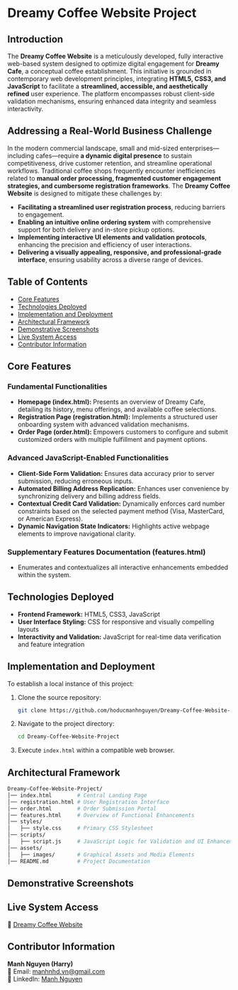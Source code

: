 # Dreamy Coffee Website Project

## Introduction

The **Dreamy Coffee Website** is a meticulously developed, fully interactive web-based system designed to optimize digital engagement for **Dreamy Cafe**, a conceptual coffee establishment. This initiative is grounded in contemporary web development principles, integrating **HTML5, CSS3, and JavaScript** to facilitate a **streamlined, accessible, and aesthetically refined** user experience. The platform encompasses robust client-side validation mechanisms, ensuring enhanced data integrity and seamless interactivity.

## Addressing a Real-World Business Challenge

In the modern commercial landscape, small and mid-sized enterprises—including cafes—require **a dynamic digital presence** to sustain competitiveness, drive customer retention, and streamline operational workflows. Traditional coffee shops frequently encounter inefficiencies related to **manual order processing, fragmented customer engagement strategies, and cumbersome registration frameworks**. The **Dreamy Coffee Website** is designed to mitigate these challenges by:

- **Facilitating a streamlined user registration process**, reducing barriers to engagement.
- **Enabling an intuitive online ordering system** with comprehensive support for both delivery and in-store pickup options.
- **Implementing interactive UI elements and validation protocols**, enhancing the precision and efficiency of user interactions.
- **Delivering a visually appealing, responsive, and professional-grade interface**, ensuring usability across a diverse range of devices.

## Table of Contents

- [Core Features](#core-features)
- [Technologies Deployed](#technologies-deployed)
- [Implementation and Deployment](#implementation-and-deployment)
- [Architectural Framework](#architectural-framework)
- [Demonstrative Screenshots](#demonstrative-screenshots)
- [Live System Access](#live-system-access)
- [Contributor Information](#contributor-information)

## Core Features

### **Fundamental Functionalities**

- **Homepage (index.html):** Presents an overview of Dreamy Cafe, detailing its history, menu offerings, and available coffee selections.
- **Registration Page (registration.html):** Implements a structured user onboarding system with advanced validation mechanisms.
- **Order Page (order.html):** Empowers customers to configure and submit customized orders with multiple fulfillment and payment options.

### **Advanced JavaScript-Enabled Functionalities**

- **Client-Side Form Validation:** Ensures data accuracy prior to server submission, reducing erroneous inputs.
- **Automated Billing Address Replication:** Enhances user convenience by synchronizing delivery and billing address fields.
- **Contextual Credit Card Validation:** Dynamically enforces card number constraints based on the selected payment method (Visa, MasterCard, or American Express).
- **Dynamic Navigation State Indicators:** Highlights active webpage elements to improve navigational clarity.

### **Supplementary Features Documentation (features.html)**

- Enumerates and contextualizes all interactive enhancements embedded within the system.

## Technologies Deployed

- **Frontend Framework:** HTML5, CSS3, JavaScript
- **User Interface Styling:** CSS for responsive and visually compelling layouts
- **Interactivity and Validation:** JavaScript for real-time data verification and feature integration

## Implementation and Deployment

To establish a local instance of this project:

1. Clone the source repository:
   ```bash
   git clone https://github.com/hoducmanhnguyen/Dreamy-Coffee-Website-Project.git
   ```
2. Navigate to the project directory:
   ```bash
   cd Dreamy-Coffee-Website-Project
   ```
3. Execute `index.html` within a compatible web browser.

## Architectural Framework

```bash
Dreamy-Coffee-Website-Project/
│── index.html        # Central Landing Page
│── registration.html # User Registration Interface
│── order.html        # Order Submission Portal
│── features.html     # Overview of Functional Enhancements
│── styles/
│   ├── style.css     # Primary CSS Stylesheet
│── scripts/
│   ├── script.js     # JavaScript Logic for Validation and UI Enhancements
│── assets/
│   ├── images/       # Graphical Assets and Media Elements
│── README.md         # Project Documentation
```

## Demonstrative Screenshots



## Live System Access

🔗 [Dreamy Coffee Website](https://hoducmanhnguyen.github.io/Dreamy-Coffee-Website-Project/)

## Contributor Information

**Manh Nguyen (Harry)**\
📧 Email: [manhnhd.vn@gmail.com](mailto\:manhnhd.vn@gmail.com)\
🔗 LinkedIn: [Manh Nguyen](https://www.linkedin.com/in/harrryy/)
